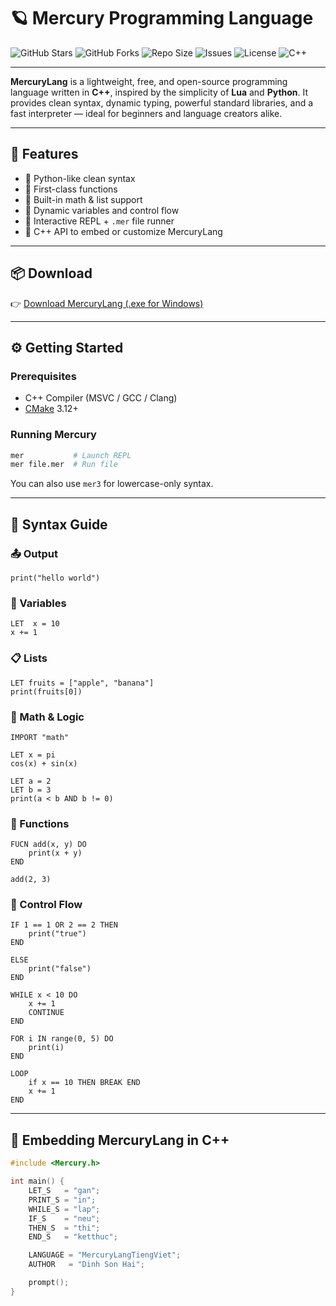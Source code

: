 # 🪐 Mercury Programming Language

![GitHub Stars](https://img.shields.io/github/stars/dinhsonhai132/MercuryLang?style=social)
![GitHub Forks](https://img.shields.io/github/forks/dinhsonhai132/MercuryLang?style=social)
![Repo Size](https://img.shields.io/github/repo-size/dinhsonhai132/MercuryLang)
![Issues](https://img.shields.io/github/issues/dinhsonhai132/MercuryLang)
![License](https://img.shields.io/github/license/dinhsonhai132/MercuryLang)
![C++](https://img.shields.io/badge/Made%20with-C++-blue.svg)

---

**MercuryLang** is a lightweight, free, and open-source programming language written in **C++**, inspired by the simplicity of **Lua** and **Python**. It provides clean syntax, dynamic typing, powerful standard libraries, and a fast interpreter — ideal for beginners and language creators alike.

---

## 🚀 Features

- 🔹 Python-like clean syntax
- 🔹 First-class functions
- 🔹 Built-in math & list support
- 🔹 Dynamic variables and control flow
- 🔹 Interactive REPL + `.mer` file runner
- 🔹 C++ API to embed or customize MercuryLang

---

## 📦 Download

👉 [Download MercuryLang (.exe for Windows)](https://github.com/dinhsonhai132/MercuryLang-download/raw/refs/heads/main/MercuryLang-init.exe)

---

## ⚙️ Getting Started

### Prerequisites

- C++ Compiler (MSVC / GCC / Clang)
- [CMake](https://cmake.org/) 3.12+

### Running Mercury

```bash
mer           # Launch REPL
mer file.mer  # Run file
```

You can also use `mer3` for lowercase-only syntax.

---

## 🧠 Syntax Guide

### 📤 Output
```mer
print("hello world")
```

### 🔢 Variables
```mer
LET  x = 10
x += 1
```

### 📋 Lists
```mer
LET fruits = ["apple", "banana"]
print(fruits[0])
```

### 🧮 Math & Logic
```mer
IMPORT "math"

LET x = pi
cos(x) + sin(x)

LET a = 2
LET b = 3
print(a < b AND b != 0)
```

### 🧠 Functions
```mer
FUCN add(x, y) DO
    print(x + y)
END

add(2, 3)
```

### 🔀 Control Flow
```mer
IF 1 == 1 OR 2 == 2 THEN
    print("true")
END

ELSE
    print("false")
END

WHILE x < 10 DO
    x += 1
    CONTINUE
END

FOR i IN range(0, 5) DO
    print(i)
END

LOOP
    if x == 10 THEN BREAK END
    x += 1
END
```

---

## 🧬 Embedding MercuryLang in C++

```cpp
#include <Mercury.h>

int main() {
    LET_S   = "gan";
    PRINT_S = "in";
    WHILE_S = "lap";
    IF_S    = "neu";
    THEN_S  = "thi";
    END_S   = "ketthuc";

    LANGUAGE = "MercuryLangTiengViet";
    AUTHOR   = "Dinh Son Hai";

    prompt();
}
```
